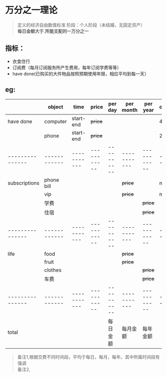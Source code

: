 # 万分之一理论
> 定义的经济自由数值标准
> 阶段：个人阶段（未结婚，无固定资产）  
**每日金额大于.所能支配的一万分之一** 
## 指标：
* 衣食住行
* 订阅费（每月订阅服务所产生费用，每年订阅学费等等）
* have done(已购买的大件物品按照预期使用年限，相应平均到每一天）
## eg:
|               | object     | time      | price     | per day  | per month | per year  | comment |
|---------------|------------|-----------|-----------|----------|-----------|-----------|---------|
| have done     | computer   | start-end | ~~price~~ |          |           |           | 4 year  |
|               | phone      | start-end | ~~price~~ |          |           |           | 2year   |
|---------------|------------|-----------|-----------|----------|-----------|-----------|---------|
| subscriptions | phone bill |           |           |          | ~~price~~ |           | month   |
|               | vip        |           |           |          | ~~price~~ |           | month   |
|               | 学费       |           |           |          |           | ~~price~~ |         |
|               | 住宿       |           |           |          |           | ~~price~~ |         |
|---------------|------------|-----------|-----------|----------|-----------|-----------|---------|
| life          | food       |           |           |          | ~~price~~ |           |         |
|               | fruit      |           |           |          | ~~price~~ |           |         |
|               | clothes    |           |           |          |           | ~~price~~ |         |
|               | 车费       |           |           |          |           | ~~price~~ |         |
|---------------|------------|-----------|-----------|----------|-----------|-----------|---------|
| total         |            |           |           | 每日金额 | 每月金额  | 每年金额  |         |
> 备注1,根据交费不同时间段，平均于每日，每月，每年。其中所属时间段有强调  
> 备注2,



